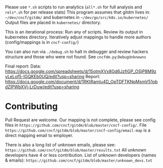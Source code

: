 Please use `*.sh` scripts to run analytics (`all*.sh` for full analysis and `rels*.sh` for per release stats)
This program assumes that gitdm lives in: `~/dev/cncf/gitdm/` and kubernetes in `~/dev/go/src/k8s.io/kubernetes/`
Output files are placed in `kubernetes/` directory.

This is an iterational process:
Run any of scripts. Review its output in kubernetes directory. Iteratively adjust mappings to handle more authors (config/mappings is in
`cncf-config/`)

You can also run via `./debug.sh` to halt in debugger and review hackers structure and those who were not found. See `cncfdm.py`:`DebugUnknowns`

Final report:
Data: https://docs.google.com/spreadsheets/d/15otmXVx8Gd6JzfiGP_OSjP8M9zyLeLof5-IGQKEb0UQ/edit?usp=sharing
Report: https://docs.google.com/document/d/1RKtRamlu4D_OpTDFTKNpMsmV51obdZlPWbXVj-LrDuw/edit?usp=sharing

# Contributing

Pull Request are welcome.
Our mapping is not complete, please see config files in `https://github.com/cncf/gitdm/blob/master/cncf-config/`.
File `https://github.com/cncf/gitdm/blob/master/cncf-config/email-map` is a direct mapping email to employer.

There is also a long list of unknown emails, please see: `https://github.com/cncf/gitdm/blob/master/results.txt`
All unknown developers have 4 or less contribution.
List of unknown developers (names & emails): `https://github.com/cncf/gitdm/blob/master/unknown_devs.txt`

